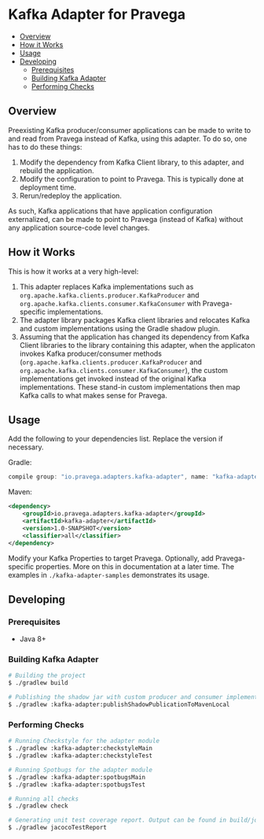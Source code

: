 <!--
Copyright (c) Dell Inc., or its subsidiaries. All Rights Reserved.

Licensed under the Apache License, Version 2.0 (the "License");
you may not use this file except in compliance with the License.
You may obtain a copy of the License at

    http://www.apache.org/licenses/LICENSE-2.0
-->
# Kafka Adapter for Pravega

  * [Overview](#overview)
  * [How it Works](#how-it-works)
  * [Usage](#usage)
  * [Developing](#developing)
    + [Prerequisites](#prerequisites)
    + [Building Kafka Adapter](#building-kafka-adapter)
    + [Performing Checks](#performing-checks)

## Overview

Preexisting Kafka producer/consumer applications can be made to write to and read from Pravega instead of Kafka, using this adapter. To do so, one has to do these things: 

1. Modify the dependency from Kafka Client library, to this adapter, and rebuild the application. 
2. Modify the configuration to point to Pravega. This is typically done at deployment time. 
3. Rerun/redeploy the application. 

As such, Kafka applications that have application configuration externalized, can be made to point to Pravega (instead of Kafka) without any application source-code level changes. 

## How it Works

This is how it works at a very high-level: 

1. This adapter replaces Kafka implementations such as `org.apache.kafka.clients.producer.KafkaProducer` and `org.apache.kafka.clients.consumer.KafkaConsumer` with Pravega-specific implementations. 
2. The adapter library packages Kafka client libraries and relocates Kafka and custom implementations using the Gradle shadow plugin.
3. Assuming that the application has changed its dependency from Kafka Client libraries to the library containing this adapter, when the applicaton invokes Kafka producer/consumer methods (`org.apache.kafka.clients.producer.KafkaProducer` and `org.apache.kafka.clients.consumer.KafkaConsumer`), the custom implementations get invoked instead of the original Kafka implementations. These stand-in custom implementations then map Kafka calls to what makes sense for Pravega. 

## Usage

Add the following to your dependencies list. Replace the version if necessary. 

Gradle: 
```groovy
compile group: "io.pravega.adapters.kafka-adapter", name: "kafka-adapter", version: "1.0-SNAPSHOT", classifier: "all"
```

Maven: 
```xml
<dependency>
    <groupId>io.pravega.adapters.kafka-adapter</groupId>
    <artifactId>kafka-adapter</artifactId>
    <version>1.0-SNAPSHOT</version>
    <classifier>all</classifier>
</dependency>
```

Modify your Kafka Properties to target Pravega. Optionally, add Pravega-specific properties. More on this in documentation at a later time. The examples in `./kafka-adapter-samples` demonstrates its usage. 

## Developing 

### Prerequisites

* Java 8+

### Building Kafka Adapter

```bash
# Building the project
$ ./gradlew build

# Publishing the shadow jar with custom producer and consumer implementations to local maven repo. 
$ ./gradlew :kafka-adapter:publishShadowPublicationToMavenLocal
```

### Performing Checks

```bash
# Running Checkstyle for the adapter module
$ ./gradlew :kafka-adapter:checkstyleMain
$ ./gradlew :kafka-adapter:checkstyleTest

# Running Spotbugs for the adapter module
$ ./gradlew :kafka-adapter:spotbugsMain
$ ./gradlew :kafka-adapter:spotbugsTest

# Running all checks
$ ./gradlew check

# Generating unit test coverage report. Output can be found in build/jococoHtml
$ ./gradlew jacocoTestReport
```
